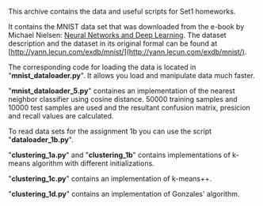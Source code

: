 This archive contains the data and useful scripts for Set1 homeworks.

It contains the MNIST data set that was downloaded from the e-book by Michael Nielsen: [Neural Networks and Deep Learning](http://neuralnetworksanddeeplearning.com/chap1.html). The dataset description and the dataset in its original formal can be found at [http://yann.lecun.com/exdb/mnist/](http://yann.lecun.com/exdb/mnist/).  

The corresponding code for loading the data is located in "**mnist_dataloader.py**".  It allows you load and manipulate data much faster.

"**mnist_dataloader_5.py**" containes an implementation of the nearest neighbor classifier using cosine distance. 50000 training samples and 10000 test samples are used and the resultant confusion matrix, presicion and recall values are calculated. 

To read data sets for the assignment 1b you can use the script "**dataloader_1b.py**".   

"**clustering_1a.py**" and "**clustering_1b**" contains implementations of k-means algorithm with different initializations.

"**clustering_1c.py**" contains an implementation of k-means++.

"**clustering_1d.py**" contains an implementation of Gonzales' algorithm.
